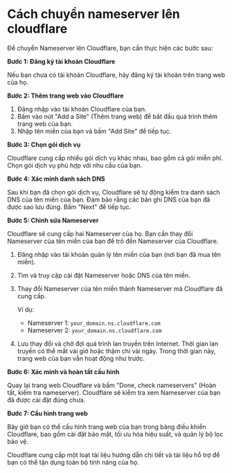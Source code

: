 # Cách chuyển nameserver lên cloudflare

Để chuyển Nameserver lên Cloudflare, bạn cần thực hiện các bước sau:

**Bước 1: Đăng ký tài khoản Cloudflare**

Nếu bạn chưa có tài khoản Cloudflare, hãy đăng ký tài khoản trên trang web của họ.

**Bước 2: Thêm trang web vào Cloudflare**

1. Đăng nhập vào tài khoản Cloudflare của bạn.
2. Bấm vào nút "Add a Site" (Thêm trang web) để bắt đầu quá trình thêm trang web của bạn.
3. Nhập tên miền của bạn và bấm "Add Site" để tiếp tục.

**Bước 3: Chọn gói dịch vụ**

Cloudflare cung cấp nhiều gói dịch vụ khác nhau, bao gồm cả gói miễn phí. Chọn gói dịch vụ phù hợp với nhu cầu của bạn.

**Bước 4: Xác minh danh sách DNS**

Sau khi bạn đã chọn gói dịch vụ, Cloudflare sẽ tự động kiểm tra danh sách DNS của tên miền của bạn. Đảm bảo rằng các bản ghi DNS của bạn đã được sao lưu đúng. Bấm "Next" để tiếp tục.

**Bước 5: Chỉnh sửa Nameserver**

Cloudflare sẽ cung cấp hai Nameserver của họ. Bạn cần thay đổi Nameserver của tên miền của bạn để trỏ đến Nameserver của Cloudflare.

1. Đăng nhập vào tài khoản quản lý tên miền của bạn (nơi bạn đã mua tên miền).
2. Tìm và truy cập cài đặt Nameserver hoặc DNS của tên miền.
3. Thay đổi Nameserver của tên miền thành Nameserver mà Cloudflare đã cung cấp.
    
    Ví dụ:
    
    - Nameserver 1: `your_domain.ns.cloudflare.com`
    - Nameserver 2: `your_domain.ns.cloudflare.com`
4. Lưu thay đổi và chờ đợi quá trình lan truyền trên Internet. Thời gian lan truyền có thể mất vài giờ hoặc thậm chí vài ngày. Trong thời gian này, trang web của bạn vẫn hoạt động như trước.

**Bước 6: Xác minh và hoàn tất cấu hình**

Quay lại trang web Cloudflare và bấm "Done, check nameservers" (Hoàn tất, kiểm tra nameserver). Cloudflare sẽ kiểm tra xem Nameserver của bạn đã được cài đặt đúng chưa.

**Bước 7: Cấu hình trang web**

Bây giờ bạn có thể cấu hình trang web của bạn trong bảng điều khiển Cloudflare, bao gồm cài đặt bảo mật, tối ưu hóa hiệu suất, và quản lý bộ lọc bảo vệ.

Cloudflare cung cấp một loạt tài liệu hướng dẫn chi tiết và tài liệu hỗ trợ để bạn có thể tận dụng toàn bộ tính năng của họ.